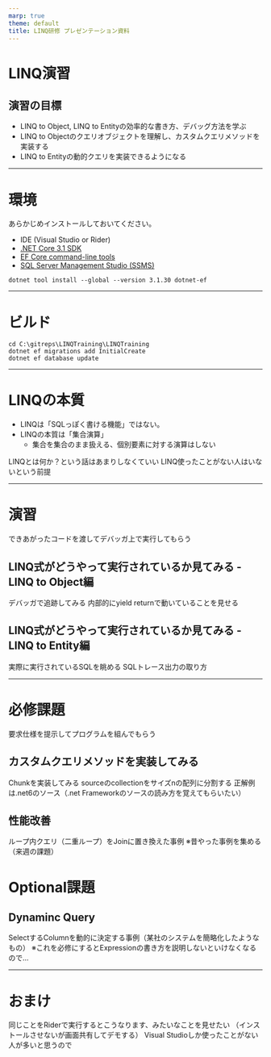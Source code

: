```yaml
---
marp: true
theme: default
title: LINQ研修 プレゼンテーション資料
---
```


# LINQ演習

## 演習の目標
* LINQ to Object, LINQ to Entityの効率的な書き方、デバッグ方法を学ぶ
* LINQ to Objectのクエリオブジェクトを理解し、カスタムクエリメソッドを実装する
* LINQ to Entityの動的クエリを実装できるようになる

---

# 環境
あらかじめインストールしておいてください。
* IDE (Visual Studio or Rider)
* [.NET Core 3.1 SDK](https://dotnet.microsoft.com/en-us/download/dotnet/3.1)
* [EF Core command-line tools](https://learn.microsoft.com/en-us/ef/core/cli/dotnet)
* [SQL Server Management Studio (SSMS)](https://learn.microsoft.com/en-us/sql/ssms/download-sql-server-management-studio-ssms?view=sql-server-ver16)

```
dotnet tool install --global --version 3.1.30 dotnet-ef
```

---

# ビルド
```
cd C:\gitreps\LINQTraining\LINQTraining
dotnet ef migrations add InitialCreate
dotnet ef database update
```

---


# LINQの本質
* LINQは「SQLっぽく書ける機能」ではない。
* LINQの本質は「集合演算」
  * 集合を集合のまま扱える、個別要素に対する演算はしない

LINQとは何か？という話はあまりしなくていい
LINQ使ったことがない人はいないという前提

---

# 演習
できあがったコードを渡してデバッガ上で実行してもらう

## LINQ式がどうやって実行されているか見てみる - LINQ to Object編
デバッガで追跡してみる
内部的にyield returnで動いていることを見せる

## LINQ式がどうやって実行されているか見てみる - LINQ to Entity編
実際に実行されているSQLを眺める
SQLトレース出力の取り方

---

# 必修課題
要求仕様を提示してプログラムを組んでもらう

## カスタムクエリメソッドを実装してみる
Chunkを実装してみる
sourceのcollectionをサイズnの配列に分割する
正解例は.net6のソース（.net Frameworkのソースの読み方を覚えてもらいたい）

## 性能改善
ループ内クエリ（二重ループ）をJoinに置き換えた事例
※昔やった事例を集める（来週の課題）

# Optional課題
## Dynaminc Query
SelectするColumnを動的に決定する事例（某社のシステムを簡略化したようなもの）
※これを必修にするとExpressionの書き方を説明しないといけなくなるので...

---
# おまけ
同じことをRiderで実行するとこうなります、みたいなことを見せたい
（インストールさせないが画面共有してデモする）
Visual Studioしか使ったことがない人が多いと思うので
